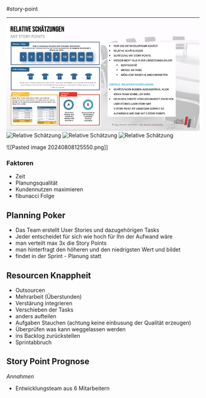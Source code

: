 
#story-point

_____________________


![Relative Schätzung](../screens/Obsidian-20240808125550.png)
![Relative Schätzung](./screens/Obsidian-20240808125550.png)
![Relative Schätzung](/Obsidian-20240808125550.png)
![Relative Schätzung](Obsidian-20240808125550.png)

![[Pasted image 20240808125550.png]]


### Faktoren

- Zeit
- Planungsqualität
- Kundennutzen maximieren
- fibunacci Folge

##  Planning Poker

- Das Team erstellt User Stories und dazugehörigen Tasks
- Jeder entscheidet für sich wie hoch für Ihn der Aufwand wäre
- man verteilt max 3x die Story Points 
- man hinterfragt den höheren und den niedrigsten Wert und bildet 
- findet in der Sprint - Planung statt

## Resourcen Knappheit

- Outsourcen
- Mehrarbeit (Überstunden)
- Verstärung integrieren
- Verschieben der Tasks
- anders aufteilen
- Aufgaben Stauchen (achtung keine einbusung der Qualität erzeugen)
- Überprüfen was kann weggelassen werden
- ins Backlog zurückstellen
- Sprintabbruch
## Story Point Prognose

*Annahmen*
- Entwicklungsteam aus 6 Mitarbeitern